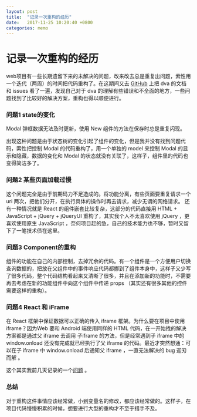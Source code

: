 ```yaml
---
layout: post
title:  "记录一次重构的经历"
date:   2017-11-25 10:20:40 +0800
categories: memo
---
```


# 记录一次重构的经历

web项目有一些长期遗留下来的未解决的问题，改来改去总是重复出问题，索性用一个迭代（两周）的时间把代码重构了。在这期间又去 [GitHub](https://github.com/dvajs/dva) 上把 dva 的文档和 issues 看了一遍，发现自己对于 dva 的理解有些错误和不全面的地方，一些问题找到了比较好的解决方案，重构也得以顺便进行。

### 问题1 state的变化
Modal 弹框数据无法及时更新，使用 New 组件的方法在保存时总是重复闪现。

出现这种问题是由于状态树的变化引起了组件的变化，但是我并没有找到问题代码，索性把控制 Modal 的代码重构了，用一个单独的 model 来控制 Modal 的显示和隐藏，数据的变化和 Modal 的状态就没有关联了，这样子，组件里的代码也变得简洁多了。

### 问题2 某些页面加载过慢

这个问题完全是由于前期码力不足造成的。将功能分离，有些页面要重复请求一个 uri 两次，把他们分开，在执行具体的操作时再去请求，减少无谓的网络请求。
还有一种情况就是 React 的组件嵌套比较复杂，这部分的代码直接用 HTML + JavaScript + jQuery + jQueryUI 重构了，其实我个人不太喜欢使用 jQuery ，更喜欢使用原生 JavaScript ，奈何项目赶的急，自己的技术能力也不够，暂时又留下了一笔技术债在这里。

### 问题3 Component的重构
组件的功能在自己的内部控制，去掉冗余的代码。有一个组件是一个方便用户切换查询数据的，把放在父组件中的事件响应代码都挪到了组件本身中，这样子又少写了很多代码，整个代码结构看起来又清晰了很多，并且在添加新的功能时，不需要再去考虑在新的功能组件中向这个组件中传递 props （其实还有很多其他的控件需要这样的重构）。

### 问题4 React 和 iFrame
在 React 框架中保证数据可以正确的传入 iframe 框架。为什么要在项目中使用 iframe？因为Web 要和 Android 端使用同样的 HTML 代码，在一开始找的解决方案都是通过父 iframe 去调用 子iframe 的方法，但是经常遇到子 iframe 中的 window.onload 还没有完成就已经执行了父 iframe 的代码。最近才突然想通：可以在子 iframe 中 window.onload 后通知父 iframe ，一直无法解决的 bug 迎刃而解 。

这个其实我前几天记录的一个[问题](https://github.com/fzero17/fzero17.github.io/issues/1) 。

### 总结
对于重构这件事情应该经常做，小到变量名的修改，都应该经常做的。这样子，在项目代码慢慢积累的时候，想要进行大型的重构才不至于措手不及。


